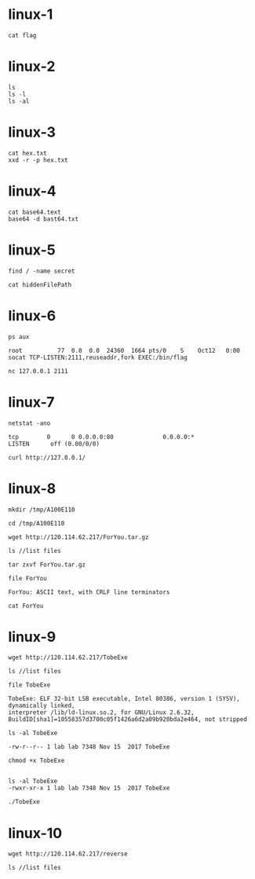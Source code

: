 # linux-1
```
cat flag
```
# linux-2
```
ls
ls -l
ls -al
```
# linux-3
```
cat hex.txt
xxd -r -p hex.txt
```

# linux-4

```
cat base64.text
base64 -d bast64.txt
```


# linux-5

```
find / -name secret
```
```
cat hiddenFilePath
```
# linux-6
```
ps aux
```
```
root          77  0.0  0.0  24360  1664 pts/0    S    Oct12   0:00 socat TCP-LISTEN:2111,reuseaddr,fork EXEC:/bin/flag
```
```
nc 127.0.0.1 2111
```




# linux-7
```
netstat -ano
```
```
tcp        0      0 0.0.0.0:80              0.0.0.0:*               LISTEN      off (0.00/0/0)
```
```
curl http://127.0.0.1/
```

# linux-8

```
mkdir /tmp/A100E110

cd /tmp/A100E110

wget http://120.114.62.217/ForYou.tar.gz

ls //list files

tar zxvf ForYou.tar.gz
```
```
file ForYou

ForYou: ASCII text, with CRLF line terminators

```
```
cat ForYou
```


# linux-9
```
wget http://120.114.62.217/TobeExe

ls //list files
```
```
file TobeExe

TobeExe: ELF 32-bit LSB executable, Intel 80386, version 1 (SYSV), dynamically linked,
interpreter /lib/ld-linux.so.2, for GNU/Linux 2.6.32, BuildID[sha1]=10558357d3700c05f1426a6d2a09b920bda2e464, not stripped
```

```
ls -al TobeExe

-rw-r--r-- 1 lab lab 7348 Nov 15  2017 TobeExe
```

```
chmod +x TobeExe


ls -al TobeExe
-rwxr-xr-x 1 lab lab 7348 Nov 15  2017 TobeExe
```
```
./TobeExe
```
# linux-10
```
wget http://120.114.62.217/reverse
```
```
ls //list files

```
